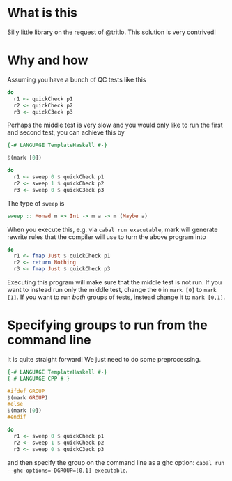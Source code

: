 
# What is this

Silly little library on the request of @tritlo. This solution is very contrived!

# Why and how

Assuming you have a bunch of QC tests like this

```haskell
do
  r1 <- quickCheck p1
  r2 <- quickCheck p2
  r3 <- quickC3eck p3
```

Perhaps the middle test is very slow and you would only like to run the first and second test, you can achieve this by

```haskell
{-# LANGUAGE TemplateHaskell #-}

$(mark [0])

do
  r1 <- sweep 0 $ quickCheck p1
  r2 <- sweep 1 $ quickCheck p2
  r3 <- sweep 0 $ quickC3eck p3
```

The type of `sweep` is
```haskell
sweep :: Monad m => Int -> m a -> m (Maybe a)
```

When you execute this, e.g. via `cabal run executable`, mark will generate rewrite rules that the compiler will use to turn the above program into

```haskell
do
  r1 <- fmap Just $ quickCheck p1
  r2 <- return Nothing
  r3 <- fmap Just $ quickCheck p3
```

Executing this program will make sure that the middle test is not run. If you want to instead run only the middle test, change the `0` in `mark [0]` to `mark [1]`. If you want to run _both_ groups of tests, instead change it to `mark [0,1]`.

# Specifying groups to run from the command line

It is quite straight forward! We just need to do some preprocessing.

```haskell
{-# LANGUAGE TemplateHaskell #-}
{-# LANGUAGE CPP #-}

#ifdef GROUP
$(mark GROUP)
#else
$(mark [0])
#endif

do
  r1 <- sweep 0 $ quickCheck p1
  r2 <- sweep 1 $ quickCheck p2
  r3 <- sweep 0 $ quickC3eck p3
```

and then specify the group on the command line as a ghc option: `cabal run --ghc-options=-DGROUP=[0,1] executable`.